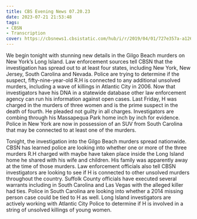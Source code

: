 ```yaml
---
title: CBS Evening News 07.20.23
date: 2023-07-21 21:53:48
tags:
- CBSN
- Transcription
cover: https://cbsnews1.cbsistatic.com/hub/i/r/2019/04/01/727e357a-a126-4138-a2c5-4d3222669d57/thumbnail/640x360/3ff2761028dc5c65cc4f07acd54bcd5c/cbsn2-logo-1920x1080.jpg
---
```

We begin tonight with stunning new details in the Gilgo Beach murders on New York’s Long Island. Law enforcement sources tell CBSN that the investigation has spread out to at least four states, including New York, New Jersey, South Carolina and Nevada. Police are trying to determine if the suspect, fifty-nine-year-old R.H is connected to any additional unsolved murders, including a wave of killings in Atlantic City in 2006. Now that investigators have his DNA in a statewide database other law enforcement agency can run his information against open cases. Last Friday, H was charged in the murders of three women and is the prime suspect in the death of fourth. He pleaded not guilty in all charges. Investigators are combing through his Massapequa Park home inch by inch for evidence. Police in New York are now in possession of an SUV from South Carolina that may be connected to at least one of the murders. 

Tonight, the investigation into the Gilgo Beach murders spread nationwide. CBSN has learned police are looking into whether one or more of the three murders R.H charged with maybe have taken place inside the Long Island home he shared with his wife and children. His family was apparently away at the time of those murders. Law enforcement officials also tell CBSN investigators are looking to see if H is connected to other unsolved murders throughout the country. Suffolk County officials have executed several warrants including in South Carolina and Las Vegas with the alleged killer had ties. Police in South Carolina are looking into whether a 2014 missing person case could be tied to H as well. Long Island investigators are actively working with Atlantic City Police to determine if H is involved in a string of unsolved killings of young women. 
